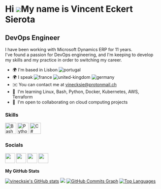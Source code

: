 Hi ![](https://user-images.githubusercontent.com/18350557/176309783-0785949b-9127-417c-8b55-ab5a4333674e.gif)My name is Vincent Eckert Sierota
=======================================================================================================================================

DevOps Engineer
------------------------

I have been working with Microsoft Dynamics ERP for 11 years.</br>
I've found a passion for DevOps engineering, and I'm keeping to develop my skills and my practice in order to switching my career.

*   🌍  I'm based in Lisbon ![portugal](https://user-images.githubusercontent.com/94926406/208909825-41805536-1d84-4476-91ff-97be913f262b.png)
*   🌍  I speak ![france](https://user-images.githubusercontent.com/94926406/208912960-f05eb9b0-0a85-4f92-87f1-20a51b75b3ce.png)
 ![united-kingdom](https://user-images.githubusercontent.com/94926406/208912867-9aeefede-45b3-46d8-b7a5-848e90f21d95.png) ![germany](https://user-images.githubusercontent.com/94926406/208912905-2aa107f9-71f1-4002-aac0-9676001f94af.png)
*   ✉️  You can contact me at [vinecksie@protonmail.ch](mailto:vinecksie@protonmail.ch)
*   🧠  I'm learning Linux, Bash, Python, Docker, Kubernetes, AWS, Terraform
*   🤝  I'm open to collaborating on cloud computing projects

### Skills 
<p align="left">
<a href="https://tiswww.case.edu/php/chet/bash/bashtop.html" target="_blank" rel="noreferrer"><img src="https://bashlogo.com/img/symbol/svg/full_colored_dark.svg" width="36" height="36" alt="Bash" /></a>
  <a href="https://www.python.org/" target="_blank" rel="noreferrer"><img src="https://raw.githubusercontent.com/danielcranney/readme-generator/main/public/icons/skills/python-colored.svg" width="36" height="36" alt="Python" /></a>
<a href="https://docs.microsoft.com/en-us/dotnet/csharp/" target="_blank" rel="noreferrer"><img src="https://raw.githubusercontent.com/danielcranney/readme-generator/main/public/icons/skills/csharp-colored.svg" width="36" height="36" alt="C#" /></a>


</p>

### Socials
<p align="left">                                                  
<a href="https://www.github.com/vinecksie" target="_blank" rel="noreferrer"><img src="https://raw.githubusercontent.com/danielcranney/readme-generator/main/public/icons/socials/github.svg" width="32" height="32" /></a>                          
<a href="https://www.linkedin.com/in/vincent-eckert-sierota-926828bb/" target="_blank" rel="noreferrer"><img src="https://raw.githubusercontent.com/danielcranney/readme-generator/main/public/icons/socials/linkedin.svg" width="32" height="32" /></a>     
<a href="https://discord.com/users/VincentEckSie#8019" target="_blank" rel="noreferrer"><img src="https://raw.githubusercontent.com/danielcranney/readme-generator/main/public/icons/socials/discord.svg" width="32" height="32" /></a>  
<a href="http://www.medium.com/@vinsie" target="_blank" rel="noreferrer"><img src="https://raw.githubusercontent.com/danielcranney/readme-generator/main/public/icons/socials/medium.svg" width="32" height="32" /></a>
</p>

<b>My GitHub Stats</b>
<p align="left"> 
<a href="http://www.github.com/vinecksie"><img src="https://github-readme-stats.vercel.app/api?username=vinecksie&show_icons=true&hide=&count_private=true&title_color=0891b2&text_color=ffffff&icon_color=0891b2&bg_color=1c1917&hide_border=true&show_icons=true" alt="vinecksie's GitHub stats" /></a>
<a href="http://www.github.com/vinecksie"><img src="https://github-readme-streak-stats.herokuapp.com/?user=vinecksie&stroke=ffffff&background=1c1917&ring=0891b2&fire=0891b2&currStreakNum=ffffff&currStreakLabel=0891b2&sideNums=ffffff&sideLabels=ffffff&dates=ffffff&hide_border=true" /></a>
<a href="http://www.github.com/vinecksie"><img src="https://github-readme-activity-graph.cyclic.app/graph?username=vinecksie&bg_color=1c1917&color=ffffff&line=0891b2&point=ffffff&area_color=1c1917&area=true&hide_border=true&custom_title=GitHub%20Commits%20Graph" alt="GitHub Commits Graph" /></a>
<a href="https://github.com/vinecksie" align="left"><img src="https://github-readme-stats.vercel.app/api/top-langs/?username=vinecksie&langs_count=10&title_color=0891b2&text_color=ffffff&icon_color=0891b2&bg_color=1c1917&hide_border=true&locale=en&custom_title=Top%20%Languages" alt="Top Languages" /></a>
</p> 
